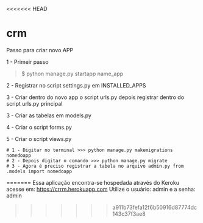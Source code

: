 <<<<<<< HEAD
# crm

Passo para criar novo APP

1 - Primeir passo
>$ python manage.py startapp name_app

2 - Registrar no script settings.py em INSTALLED_APPS

3 - Criar dentro do novo app o script urls.py depois registrar dentro do script urls.py principal

3 - Criar as tabelas em models.py

4 - Criar o script forms.py

5 - Criar o script views.py
   
    # 1 - Digitar no terminal >>> python manage.py makemigrations nomedoapp
    # 2 - Depois digitar o comando >>> python manage.py migrate
    # 3 - Agora é preciso registrar a tabela no arquivo admin.py from .models import nomedoapp
=======
Essa aplicação encontra-se hospedada através do Keroku acesse em: https://crrm.herokuapp.com
Utilize o usuário: admin
e a senha: admin
>>>>>>> a911b73fefa12f6b50916d87774dc143c37f3ae8
